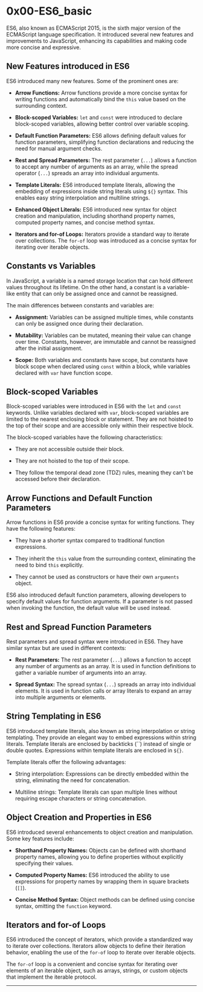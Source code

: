 # 0x00-ES6_basic

ES6, also known as ECMAScript 2015, is the sixth major version of the ECMAScript language specification. It introduced several new features and improvements to JavaScript, enhancing its capabilities and making code more concise and expressive.

## New Features introduced in ES6

ES6 introduced many new features. Some of the prominent ones are:

- **Arrow Functions:** Arrow functions provide a more concise syntax for writing functions and automatically bind the `this` value based on the surrounding context.

- **Block-scoped Variables:** `let` and `const` were introduced to declare block-scoped variables, allowing better control over variable scoping.

- **Default Function Parameters:** ES6 allows defining default values for function parameters, simplifying function declarations and reducing the need for manual argument checks.

- **Rest and Spread Parameters:** The rest parameter (`...`) allows a function to accept any number of arguments as an array, while the spread operator (`...`) spreads an array into individual arguments.

- **Template Literals:** ES6 introduced template literals, allowing the embedding of expressions inside string literals using `${}` syntax. This enables easy string interpolation and multiline strings.

- **Enhanced Object Literals:** ES6 introduced new syntax for object creation and manipulation, including shorthand property names, computed property names, and concise method syntax.

- **Iterators and for-of Loops:** Iterators provide a standard way to iterate over collections. The `for-of` loop was introduced as a concise syntax for iterating over iterable objects.

## Constants vs Variables

In JavaScript, a variable is a named storage location that can hold different values throughout its lifetime. On the other hand, a constant is a variable-like entity that can only be assigned once and cannot be reassigned.

The main differences between constants and variables are:

- **Assignment:** Variables can be assigned multiple times, while constants can only be assigned once during their declaration.

- **Mutability:** Variables can be mutated, meaning their value can change over time. Constants, however, are immutable and cannot be reassigned after the initial assignment.

- **Scope:** Both variables and constants have scope, but constants have block scope when declared using `const` within a block, while variables declared with `var` have function scope.

## Block-scoped Variables

Block-scoped variables were introduced in ES6 with the `let` and `const` keywords. Unlike variables declared with `var`, block-scoped variables are limited to the nearest enclosing block or statement. They are not hoisted to the top of their scope and are accessible only within their respective block.

The block-scoped variables have the following characteristics:

- They are not accessible outside their block.

- They are not hoisted to the top of their scope.

- They follow the temporal dead zone (TDZ) rules, meaning they can't be accessed before their declaration.

## Arrow Functions and Default Function Parameters

Arrow functions in ES6 provide a concise syntax for writing functions. They have the following features:

- They have a shorter syntax compared to traditional function expressions.

- They inherit the `this` value from the surrounding context, eliminating the need to bind `this` explicitly.

- They cannot be used as constructors or have their own `arguments` object.

ES6 also introduced default function parameters, allowing developers to specify default values for function arguments. If a parameter is not passed when invoking the function, the default value will be used instead.

## Rest and Spread Function Parameters

Rest parameters and spread syntax were introduced in ES6. They have similar syntax but are used in different contexts:

- **Rest Parameters:** The rest parameter (`...`) allows a function to accept any number of arguments as an array. It is used in function definitions to gather a variable number of arguments into an array.

- **Spread Syntax:** The spread syntax (`...`) spreads an array into individual elements. It is used in function calls or array literals to expand an array into multiple arguments or elements.

## String Templating in ES6

ES6 introduced template literals, also known as string interpolation or string templating. They provide an elegant way to embed expressions within string literals. Template literals are enclosed by backticks (``) instead of single or double quotes. Expressions within template literals are enclosed in `${}`.

Template literals offer the following advantages:

- String interpolation: Expressions can be directly embedded within the string, eliminating the need for concatenation.

- Multiline strings: Template literals can span multiple lines without requiring escape characters or string concatenation.

## Object Creation and Properties in ES6

ES6 introduced several enhancements to object creation and manipulation. Some key features include:

- **Shorthand Property Names:** Objects can be defined with shorthand property names, allowing you to define properties without explicitly specifying their values.

- **Computed Property Names:** ES6 introduced the ability to use expressions for property names by wrapping them in square brackets (`[]`).

- **Concise Method Syntax:** Object methods can be defined using concise syntax, omitting the `function` keyword.

## Iterators and for-of Loops

ES6 introduced the concept of iterators, which provide a standardized way to iterate over collections. Iterators allow objects to define their iteration behavior, enabling the use of the `for-of` loop to iterate over iterable objects.

The `for-of` loop is a convenient and concise syntax for iterating over elements of an iterable object, such as arrays, strings, or custom objects that implement the iterable protocol.

---
